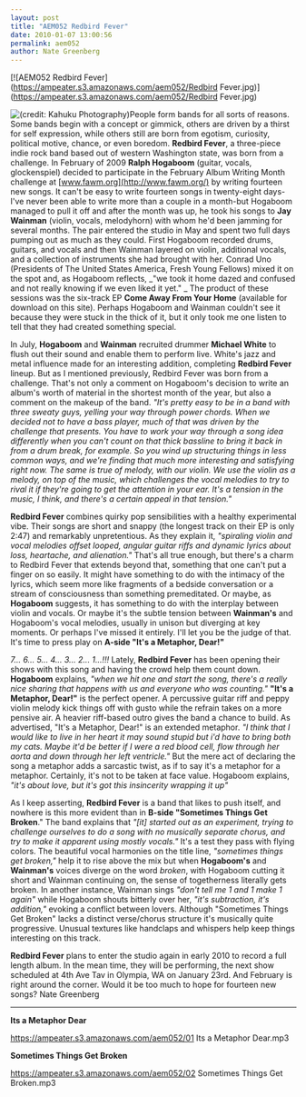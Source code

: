 ```yaml
---
layout: post
title: "AEM052 Redbird Fever"
date: 2010-01-07 13:00:56
permalink: aem052
author: Nate Greenberg
---
```

[![AEM052 Redbird Fever](https://ampeater.s3.amazonaws.com/aem052/Redbird Fever.jpg)](https://ampeater.s3.amazonaws.com/aem052/Redbird Fever.jpg)

![(credit: Kahuku Photography)](http://ampeatermusic.com/wp-content/uploads/2010/01/Redbird-Fever-300x187.jpg "Redbird Fever (credit: Kahuku Photography)")People form bands for all sorts of reasons. Some bands begin with a concept or gimmick, others are driven by a thirst for self expression, while others still are born from egotism, curiosity, political motive, chance, or even boredom. **Redbird Fever**, a three-piece indie rock band based out of western Washington state, was born from a challenge. In February of 2009 **Ralph Hogaboom** (guitar, vocals, glockenspiel) decided to participate in the February Album Writing Month challenge at [www.fawm.org](http://www.fawm.org/) by writing fourteen new songs. It can't be easy to write fourteen songs in twenty-eight days-I've never been able to write more than a couple in a month-but Hogaboom managed to pull it off and after the month was up, he took his songs to **Jay Wainman** (violin, vocals, melodyhorn) with whom he'd been jamming for several months. The pair entered the studio in May and spent two full days pumping out as much as they could. First Hogaboom recorded drums, guitars, and vocals and then Wainman layered on violin, additional vocals, and a collection of instruments she had brought with her. Conrad Uno (Presidents of The United States America, Fresh Young Fellows) mixed it on the spot and, as Hogaboom reflects, _"we took it home dazed and confused and not really knowing if we even liked it yet." _ The product of these sessions was the six-track EP **Come Away From Your Home** (available for download on this site). Perhaps Hogaboom and Wainman couldn't see it because they were stuck in the thick of it, but it only took me one listen to tell that they had created something special.

<!-- more -->

In July, **Hogaboom** and **Wainman** recruited drummer **Michael White** to flush out their sound and enable them to perform live. White's jazz and metal influence made for an interesting addition, completing **Redbird Fever** lineup. But as I mentioned previously, Redbird Fever was born from a challenge. That's not only a comment on Hogaboom's decision to write an album's worth of material in the shortest month of the year, but also a comment on the makeup of the band. _"It's pretty easy to be in a band with three sweaty guys, yelling your way through power chords. When we decided not to have a bass player, much of that was driven by the challenge that presents. You have to work your way through a song idea differently when you can't count on that thick bassline to bring it back in from a drum break, for example. So you wind up structuring things in less common ways, and we're finding that much more interesting and satisfying right now. The same is true of melody, with our violin. We use the violin as a melody, on top of the music, which challenges the vocal melodies to try to rival it if they're going to get the attention in your ear. It's a tension in the music, I think, and there's a certain appeal in that tension."_

**Redbird Fever** combines quirky pop sensibilities with a healthy experimental vibe. Their songs are short and snappy (the longest track on their EP is only 2:47) and remarkably unpretentious. As they explain it, _"spiraling violin and vocal melodies offset looped, angular guitar riffs and dynamic lyrics about loss, heartache, and alienation."_ That's all true enough, but there's a charm to Redbird Fever that extends beyond that, something that one can't put a finger on so easily. It might have something to do with the intimacy of the lyrics, which seem more like fragments of a bedside conversation or a stream of consciousness than something premeditated. Or maybe, as **Hogaboom** suggests, it has something to do with the interplay between violin and vocals. Or maybe it's the subtle tension between **Wainman's** and Hogaboom's vocal melodies, usually in unison but diverging at key moments. Or perhaps I've missed it entirely. I'll let you be the judge of that. It's time to press play on **A-side "It's a Metaphor, Dear!"**

_7... 6... 5... 4... 3... 2... 1...!!!_ Lately, **Redbird Fever** has been opening their shows with this song and having the crowd help them count down. **Hogaboom** explains, _"when we hit one and start the song, there's a really nice sharing that happens with us and everyone who was counting."_ **"It's a Metaphor, Dear!"** is the perfect opener. A percussive guitar riff and peppy violin melody kick things off with gusto while the refrain takes on a more pensive air. A heavier riff-based outro gives the band a chance to build. As advertised, "It's a Metaphor, Dear!" is an extended metaphor. _"I think that I would like to live in her heart it may sound stupid but i'd have to bring both my cats. Maybe it'd be better if I were a red blood cell, flow through her aorta and down through her left ventricle."_ But the mere act of declaring the song a metaphor adds a sarcastic twist, as if to say it's a metaphor for a metaphor. Certainly, it's not to be taken at face value. Hogaboom explains, _"it's about love, but it's got this insincerity wrapping it up"_

As I keep asserting, **Redbird Fever** is a band that likes to push itself, and nowhere is this more evident than in **B-side "Sometimes Things Get Broken**." The band explains that _"\[it\] started out as an experiment, trying to challenge ourselves to do a song with no musically separate chorus, and try to make it apparent using mostly vocals."_ It's a test they pass with flying colors. The beautiful vocal harmonies on the title line, _"sometimes things get broken,"_ help it to rise above the mix but when **Hogaboom's** and **Wainman's** voices diverge on the word _broken_, with Hogaboom cutting it short and Wainman continuing on, the sense of togetherness literally gets broken. In another instance, Wainman sings _"don't tell me 1 and 1 make 1 again"_ while Hogaboom shouts bitterly over her, _"it's subtraction, it's addition,"_ evoking a conflict between lovers. Although "Sometimes Things Get Broken" lacks a distinct verse/chorus structure it's musically quite progressive. Unusual textures like handclaps and whispers help keep things interesting on this track.

**Redbird Fever** plans to enter the studio again in early 2010 to record a full length album. In the mean time, they will be performing, the next show scheduled at 4th Ave Tav in Olympia, WA on January 23rd. And February is right around the corner. Would it be too much to hope for fourteen new songs? Nate Greenberg

---

**Its a Metaphor Dear**

https://ampeater.s3.amazonaws.com/aem052/01 Its a Metaphor Dear.mp3

**Sometimes Things Get Broken**

https://ampeater.s3.amazonaws.com/aem052/02 Sometimes Things Get Broken.mp3

